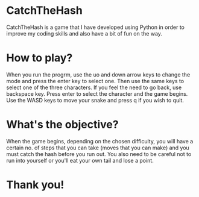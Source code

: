 # CatchTheHash
CatchTheHash is a game that I have developed using Python in order to improve my coding skills and also have a bit of fun on the way.

# How to play?
When you run the progrm, use the uo and down arrow keys to change the mode and press the enter key to select one. Then use the same keys to select one of the three characters. If you feel the need to go back, use backspace key. Press enter to select the character and the game begins. Use the WASD keys to move your snake and press q if you wish to quit.

# What's the objective?
When the game begins, depending on the chosen difficulty, you will have a certain no. of steps that you can take (moves that you can make) and you must catch the hash before you run out. You also need to be careful not to run into yourself or you'll eat your own tail and lose a point.
# Thank you!
